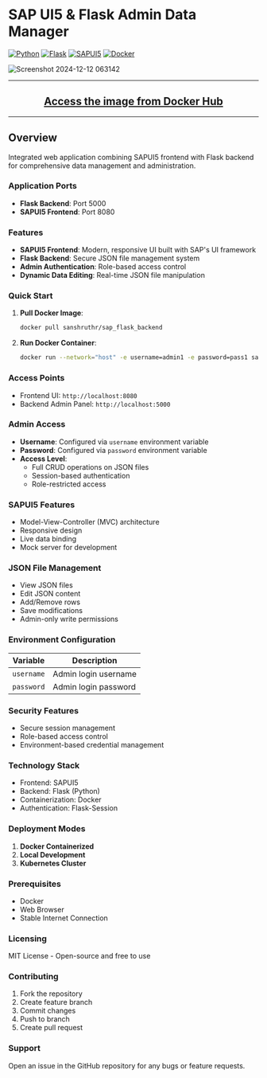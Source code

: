 # SAP UI5 & Flask Admin Data Manager
[![Python](https://img.shields.io/badge/Python-3.8+-FFEB3B?style=for-the-badge&logo=python&logoColor=303030)]()
[![Flask](https://img.shields.io/badge/Flask-2.0.1-689F38?style=for-the-badge&logo=flask&logoColor=white)]()
[![SAPUI5](https://img.shields.io/badge/SAPUI5-@latest-009688?style=for-the-badge&logo=sap&logoColor=white)]()
[![Docker](https://img.shields.io/badge/Docker-Enabled-03A9F4?style=for-the-badge&logo=docker&logoColor=white)]()

![Screenshot 2024-12-12 063142](https://github.com/user-attachments/assets/9e8a07bc-51a3-49ae-8eae-f5189ae9c1ea)


---

<center>
  <h2><a href="https://hub.docker.com/repository/docker/sanshruthr/sap_flask_backend/">Access the image from Docker Hub</a></h2>
</center>



---
## Overview
Integrated web application combining SAPUI5 frontend with Flask backend for comprehensive data management and administration.

### Application Ports
- **Flask Backend**: Port 5000
- **SAPUI5 Frontend**: Port 8080

### Features
- **SAPUI5 Frontend**: Modern, responsive UI built with SAP's UI framework
- **Flask Backend**: Secure JSON file management system
- **Admin Authentication**: Role-based access control
- **Dynamic Data Editing**: Real-time JSON file manipulation

### Quick Start

1. **Pull Docker Image**:
    ```bash
    docker pull sanshruthr/sap_flask_backend
    ```

2. **Run Docker Container**:
    ```bash
    docker run --network="host" -e username=admin1 -e password=pass1 sanshruthr/sap_flask_backend
    ```

### Access Points
- Frontend UI: `http://localhost:8080`
- Backend Admin Panel: `http://localhost:5000`

### Admin Access
- **Username**: Configured via `username` environment variable
- **Password**: Configured via `password` environment variable
- **Access Level**: 
  - Full CRUD operations on JSON files
  - Session-based authentication
  - Role-restricted access

### SAPUI5 Features
- Model-View-Controller (MVC) architecture
- Responsive design
- Live data binding
- Mock server for development

### JSON File Management
- View JSON files
- Edit JSON content
- Add/Remove rows
- Save modifications
- Admin-only write permissions

### Environment Configuration
| Variable   | Description               |
|-----------|----------------------------|
| `username`| Admin login username       |
| `password`| Admin login password       |

### Security Features
- Secure session management
- Role-based access control
- Environment-based credential management

### Technology Stack
- Frontend: SAPUI5
- Backend: Flask (Python)
- Containerization: Docker
- Authentication: Flask-Session

### Deployment Modes
1. **Docker Containerized**
2. **Local Development**
3. **Kubernetes Cluster**

### Prerequisites
- Docker
- Web Browser
- Stable Internet Connection


### Licensing
MIT License - Open-source and free to use

### Contributing
1. Fork the repository
2. Create feature branch
3. Commit changes
4. Push to branch
5. Create pull request

### Support
Open an issue in the GitHub repository for any bugs or feature requests.

